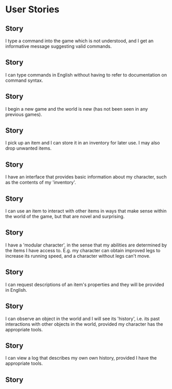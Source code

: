 User Stories
==

Story
--
I type a command into the game which is not understood, and I get an informative
message suggesting valid commands.

Story
--
I can type commands in English without having to refer to documentation on
command syntax.

Story
--
I begin a new game and the world is new (has not been seen in any previous
games).

Story
--
I pick up an item and I can store it in an inventory for later use. I may also
drop unwanted items.

Story
--
I have an interface that provides basic information about my character, such as
the contents of my 'inventory'.

Story
--
I can use an item to interact with other items in ways that make sense within
the world of the game, but that are novel and surprising.

Story
--
I have a 'modular character', in the sense that my abilities are determined by
the items I have access to. E.g. my character can obtain improved legs to
increase its running speed, and a character without legs can't move.

Story
--
I can request descriptions of an item's properties and they will be provided in
English.

Story
--
I can observe an object in the world and I will see its 'history', i.e. its past
interactions with other objects in the world, provided my character has the
appropriate tools.

Story
--
I can view a log that describes my own own history, provided I have the
appropriate tools.

Story
--

